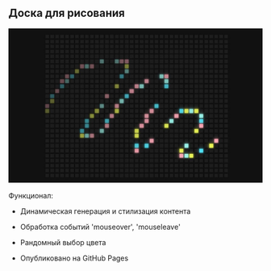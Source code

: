 ## Доска для рисования

[![image info](./img/preview.jpg)](https://lomeshyza.github.io/Dynamic/)

Функционал: 

- Динамическая генерация и стилизация контента

- Обработка событий 'mouseover', 'mouseleave'

- Рандомный выбор цвета

- Опубликовано на GitHub Pages